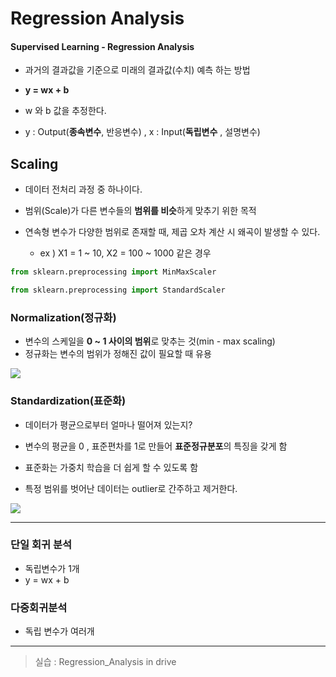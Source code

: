 # Regression Analysis

#### Supervised Learning - Regression Analysis

* 과거의 결과값을 기준으로 미래의 결과값(수치) 예측 하는 방법

* **y = wx + b**
  

* w 와 b 값을 추정한다.

* y : Output(**종속변수**, 반응변수) , x : Input(**독립변수** , 설명변수)



## Scaling

* 데이터 전처리 과정 중 하나이다.
* 범위(Scale)가 다른 변수들의 **범위를 비슷**하게 맞추기 위한 목적

* 연속형 변수가 다양한 범위로 존재할 때, 제곱 오차 계산 시 왜곡이 발생할 수 있다.
  * ex ) X1 = 1 ~ 10, X2 = 100 ~ 1000 같은 경우

```python
from sklearn.preprocessing import MinMaxScaler

from sklearn.preprocessing import StandardScaler
```



### Normalization(정규화)

* 변수의 스케일을 **0 ~ 1 사이의 범위**로 맞추는 것(min - max scaling)
* 정규화는 변수의 범위가 정해진 값이 필요할 때 유용

![](https://encrypted-tbn0.gstatic.com/images?q=tbn:ANd9GcT21_4ihj7YOjvgUXd792eDP7NYX0Uoux7ZAQ&usqp=CAU)



### Standardization(표준화)


* 데이터가 평균으로부터 얼마나 떨어져 있는지?

* 변수의 평균을 0 , 표준편차를 1로 만들어 **표준정규분포**의 특징을 갖게 함
* 표준화는 가중치 학습을 더 쉽게 할 수 있도록 함
* 특정 범위를 벗어난 데이터는 outlier로 간주하고 제거한다.

![](https://www.oreilly.com/library/view/hands-on-machine-learning/9781788393485/assets/7a9d8cb9-10f7-43b5-b52f-865fbbb0b69e.png)

---

### 단일 회귀 분석

* 독립변수가 1개
* y = wx + b



### 다중회귀분석 

* 독립 변수가 여러개

---

> 실습 : Regression_Analysis in drive

